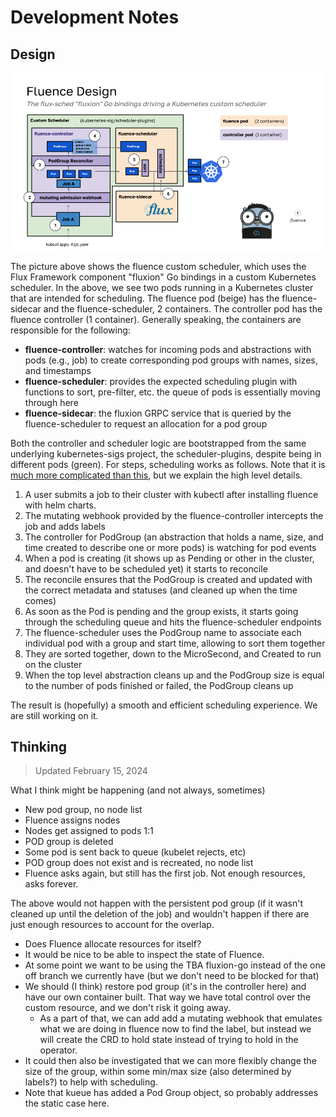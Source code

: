 # Development Notes

## Design

![images/fluence-design.png](images/fluence-design.png)

The picture above shows the fluence custom scheduler, which uses the Flux Framework component "fluxion" Go bindings in a custom Kubernetes scheduler. In the above, we see two pods running in a Kubernetes cluster that are intended for scheduling. The fluence pod (beige) has the fluence-sidecar and the fluence-scheduler, 2 containers. The controller pod has the fluence controller (1 container). Generally speaking, the containers are responsible for the following:

- **fluence-controller**: watches for incoming pods and abstractions with pods (e.g., job) to create corresponding pod groups with names, sizes, and timestamps
- **fluence-scheduler**: provides the expected scheduling plugin with functions to sort, pre-filter, etc. the queue of pods is essentially moving through here
- **fluence-sidecar**: the fluxion GRPC service that is queried by the fluence-scheduler to request an allocation for a pod group

Both the controller and scheduler logic are bootstrapped from the same underlying kubernetes-sigs project, the scheduler-plugins, despite being in different pods (green). For steps, scheduling works as follows. Note that it is [much more complicated than this](https://kubernetes.io/docs/concepts/scheduling-eviction/scheduling-framework/), but we explain the high level details.

1. A user submits a job to their cluster with kubectl after installing fluence with helm charts.
2. The mutating webhook provided by the fluence-controller intercepts the job and adds labels
3. The controller for PodGroup (an abstraction that holds a name, size, and time created to describe one or more pods) is watching for pod events
4. When a pod is creating (it shows up as Pending or other in the cluster, and doesn't have to be scheduled yet) it starts to reconcile
5. The reconcile ensures that the PodGroup is created and updated with the correct metadata and statuses (and cleaned up when the time comes)
6. As soon as the Pod is pending and the group exists, it starts going through the scheduling queue and hits the fluence-scheduler endpoints
7. The fluence-scheduler uses the PodGroup name to associate each individual pod with a group and start time, allowing to sort them together
8. They are sorted together, down to the MicroSecond, and Created to run on the cluster
9. When the top level abstraction cleans up and the PodGroup size is equal to the number of pods finished or failed, the PodGroup cleans up

The result is (hopefully) a smooth and efficient scheduling experience. We are still working on it.

## Thinking

> Updated February 15, 2024

What I think might be happening (and not always, sometimes)

- New pod group, no node list
- Fluence assigns nodes
- Nodes get assigned to pods 1:1
- POD group is deleted
- Some pod is sent back to queue (kubelet rejects, etc)
- POD group does not exist and is recreated, no node list
- Fluence asks again, but still has the first job. Not enough resources, asks forever.

The above would not happen with the persistent pod group (if it wasn't cleaned up until the deletion of the job) and wouldn't happen if there are just enough resources to account for the overlap.

- Does Fluence allocate resources for itself?
- It would be nice to be able to inspect the state of Fluence.
- At some point we want to be using the TBA fluxion-go instead of the one off branch we currently have (but we don't need to be blocked for that)
- We should (I think) restore pod group (it's in the controller here) and have our own container built. That way we have total control over the custom resource, and we don't risk it going away.
  - As a part of that, we can add add a mutating webhook that emulates what we are doing in fluence now to find the label, but instead we will create the CRD to hold state instead of trying to hold in the operator.
- It could then also be investigated that we can more flexibly change the size of the group, within some min/max size (also determined by labels?) to help with scheduling.
- Note that kueue has added a Pod Group object, so probably addresses the static case here.
